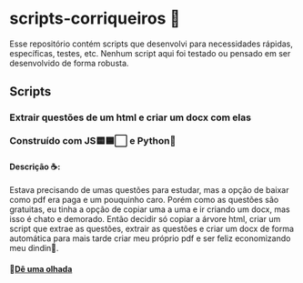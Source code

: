 # scripts-corriqueiros 🏃
Esse repositório contém scripts que desenvolvi para necessidades rápidas, específicas, testes, etc. Nenhum script aqui foi testado ou pensado em ser desenvolvido de forma robusta.

## Scripts
### Extrair questões de um html e criar um docx com elas <br><br>Construído com JS🟨🟦⬜ e Python🐍
#### Descrição ☕:
Estava precisando de umas questões para estudar, mas a opção de baixar como pdf era paga e um pouquinho caro. Porém como as questões são gratuitas, eu tinha a opção de copiar uma a uma e ir criando um docx, mas isso é chato e demorado. Então decidir só copiar a árvore html, criar um script que extrae as questões, extrair as questões e criar um docx de forma automática para mais tarde criar meu próprio pdf e ser feliz economizando meu dindin💸.
#### 👀[Dê uma olhada](extract-questions-from-html-and-create-a-docx/)
